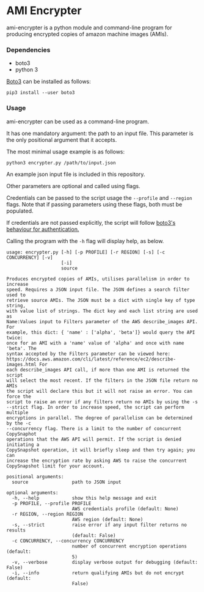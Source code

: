 AMI Encrypter
=============

ami-encrypter is a python module and command-line program for producing encrypted copies of amazon machine images (AMIs).


### Dependencies

* boto3
* python 3

[Boto3](https://boto3.amazonaws.com) can be installed as follows:

```shell
pip3 install --user boto3
```


### Usage

ami-encrypter can be used as a command-line program. 

It has one mandatory argument: the path to an input file. This parameter is the only positional argument that it accepts.

The most minimal usage example is as follows:

```shell
python3 encrypter.py /path/to/input.json
```

An example json input file is included in this repository.

Other parameters are optional and called using flags.

Credentials can be passed to the script usage the `--profile` and `--region` flags. Note that if passing parameters using these flags, both must be populated.

If credentials are not passed explicitly, the script will follow [boto3's behaviour for authentication.](https://boto3.amazonaws.com/v1/documentation/api/latest/guide/configuration.html)

Calling the program with the `-h` flag will display help, as below.

```
usage: encrypter.py [-h] [-p PROFILE] [-r REGION] [-s] [-c CONCURRENCY] [-v]
                    [-i]
                    source

Produces encrypted copies of AMIs, utilises parallelism in order to increase
speed. Requires a JSON input file. The JSON defines a search filter used to
retrieve source AMIs. The JSON must be a dict with single key of type string,
with value list of strings. The dict key and each list string are used as
Name:Values input to Filters parameter of the AWS describe_images API. For
example, this dict: { 'name' : ['alpha', 'beta']} would query the API twice:
once for an AMI with a 'name' value of 'alpha' and once with name 'beta'. The
syntax accepted by the Filters parameter can be viewed here:
https://docs.aws.amazon.com/cli/latest/reference/ec2/describe-images.html For
each describe_images API call, if more than one AMI is returned the script
will select the most recent. If the filters in the JSON file return no AMIs
the script will declare this but it will not raise an error. You can force the
script to raise an error if any filters return no AMIs by using the -s
--strict flag. In order to increase speed, the script can perform multiple
encryptions in parallel. The degree of parallelism can be determined by the -c
--concurrency flag. There is a limit to the number of concurrent CopySnaphot
operations that the AWS API will permit. If the script is denied initiating a
CopySnapshot operation, it will briefly sleep and then try again; you can
increase the encryption rate by asking AWS to raise the concurrent
CopySnapshot limit for your account.

positional arguments:
  source                path to JSON input

optional arguments:
  -h, --help            show this help message and exit
  -p PROFILE, --profile PROFILE
                        AWS credentials profile (default: None)
  -r REGION, --region REGION
                        AWS region (default: None)
  -s, --strict          raise error if any input filter returns no results
                        (default: False)
  -c CONCURRENCY, --concurrency CONCURRENCY
                        number of concurrent encryption operations (default:
                        5)
  -v, --verbose         display verbose output for debugging (default: False)
  -i, --info            return qualifying AMIs but do not encrypt (default:
                        False)
```

